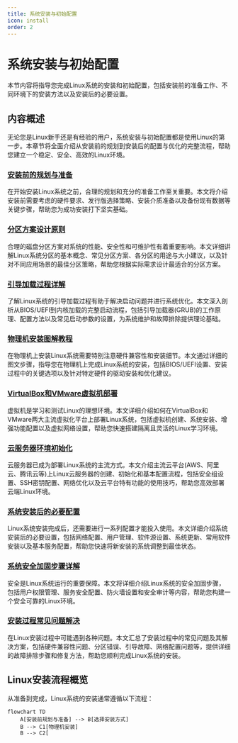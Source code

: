 ```yaml
---
title: 系统安装与初始配置
icon: install
order: 2
---
```


# 系统安装与初始配置

本节内容将指导您完成Linux系统的安装和初始配置，包括安装前的准备工作、不同环境下的安装方法以及安装后的必要设置。

## 内容概述

无论您是Linux新手还是有经验的用户，系统安装与初始配置都是使用Linux的第一步。本章节将全面介绍从安装前的规划到安装后的配置与优化的完整流程，帮助您建立一个稳定、安全、高效的Linux环境。

### [安装前的规划与准备](./01-安装前的规划与准备.md)

在开始安装Linux系统之前，合理的规划和充分的准备工作至关重要。本文将介绍安装前需要考虑的硬件要求、发行版选择策略、安装介质准备以及备份现有数据等关键步骤，帮助您为成功安装打下坚实基础。

### [分区方案设计原则](./02-分区方案设计原则.md)

合理的磁盘分区方案对系统的性能、安全性和可维护性有着重要影响。本文详细讲解Linux系统分区的基本概念、常见分区方案、各分区的用途与大小建议，以及针对不同应用场景的最佳分区策略，帮助您根据实际需求设计最适合的分区方案。

### [引导加载过程详解](./03-引导加载过程详解.md)

了解Linux系统的引导加载过程有助于解决启动问题并进行系统优化。本文深入剖析从BIOS/UEFI到内核加载的完整启动流程，包括引导加载器(GRUB)的工作原理、配置方法以及常见启动参数的设置，为系统维护和故障排除提供理论基础。

### [物理机安装图解教程](./04-物理机安装图解教程.md)

在物理机上安装Linux系统需要特别注意硬件兼容性和安装细节。本文通过详细的图文步骤，指导您在物理机上完成Linux系统的安装，包括BIOS/UEFI设置、安装过程中的关键选项以及针对特定硬件的驱动安装和优化建议。

### [VirtualBox和VMware虚拟机部署](./05-VirtualBox和VMware虚拟机部署.md)

虚拟机是学习和测试Linux的理想环境。本文详细介绍如何在VirtualBox和VMware两大主流虚拟化平台上部署Linux系统，包括虚拟机创建、系统安装、增强功能配置以及虚拟网络设置，帮助您快速搭建隔离且灵活的Linux学习环境。

### [云服务器环境初始化](./06-云服务器环境初始化.md)

云服务器已成为部署Linux系统的主流方式。本文介绍主流云平台(AWS、阿里云、腾讯云等)上Linux云服务器的创建、初始化和基本配置流程，包括安全组设置、SSH密钥配置、网络优化以及云平台特有功能的使用技巧，帮助您高效部署云端Linux环境。

### [系统安装后的必要配置](./07-系统安装后的必要配置.md)

Linux系统安装完成后，还需要进行一系列配置才能投入使用。本文详细介绍系统安装后的必要设置，包括网络配置、用户管理、软件源设置、系统更新、常用软件安装以及基本服务配置，帮助您快速将新安装的系统调整到最佳状态。

### [系统安全加固步骤详解](./08-系统安全加固步骤详解.md)

安全是Linux系统运行的重要保障。本文将详细介绍Linux系统的安全加固步骤，包括用户权限管理、服务安全配置、防火墙设置和安全审计等内容，帮助您构建一个安全可靠的Linux环境。

### [安装过程常见问题解决](./09-安装过程常见问题解决.md)

在Linux安装过程中可能遇到各种问题。本文汇总了安装过程中的常见问题及其解决方案，包括硬件兼容性问题、分区错误、引导故障、网络配置问题等，提供详细的故障排除步骤和修复方法，帮助您顺利完成Linux系统的安装。

## Linux安装流程概览

从准备到完成，Linux系统的安装通常遵循以下流程：

```mermaid
flowchart TD
    A[安装前规划与准备] --> B[选择安装方式]
    B --> C1[物理机安装]
    B --> C2[